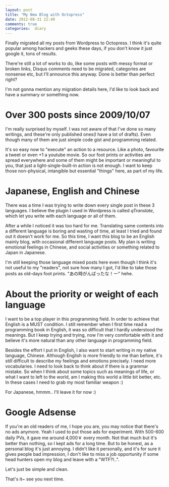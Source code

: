 ```yaml
---
layout: post
title: "My New Blog with Octopress"
date: 2012-08-31 22:49
comments: true
categories:  diary
---
```


Finally migrated all my posts from Wordpress to Octopress. I think it's quite popular among hackers and geeks these days, if you don't know it just google it, tons of results. 

There're still a lot of works to do, like some posts with messy format or broken links, Disqus comments need to be migrated, categories are nonsense etc, but I'll announce this anyway. Done is better than perfect right?

I'm not gonna mention any migration details here, I'd like to look back and have a summary or something now. 

# Over 300 posts since 2009/10/07

I'm really surprised by myself. I was not aware of that I've done so many writings, and these're only published ones(I have a lot of drafts). Even though many of them are just simple code gist and programming related. 

It's so easy now to "execute" an action to a resource. Like a photo, favourite a tweet or even +1 a youtube movie. So our foot prints or activities are spread everywhere and some of them might be important or meaningful to you, that just a light-single-built-in action is not enough. I want to keep those non-physical, intangible but essential "things" here, as part of my life.

# Japanese, English and Chinese

There was a time I was trying to write down every single post in these 3 languages. I believe the plugin I used in Wordpress is called *qTranslate*, which let you write with each language or all of them.

After a while I noticed it was too hard for me. Translating same contents into a different language is boring and wasting of time, at least I tried and found out it doesn't work for me. So this time, I want this blog to be an English mainly blog, with occasional different language posts. My plan is writing emotional feelings in Chinese, and social activities or something related to Japan in Japanese.

I'm still keeping those language mixed posts here even though I think it's not useful to my "readers", not sure how many I got, I'd like to take those posts as old-days foot prints. "あの時がんばったな！ー" hehe.

# About the priority or weight of each language

I want to be a top player in this programming field. In order to achieve that English is a MUST condition. I still remember when I first time read a programming book in English, it was so difficult that I hardly understood the meanings. But I keep trying and trying, now I'm very comfortable with it and believe it's more natural than any other language in programming field. 

Besides the effort I put in English, I also want to start writing in my native language, Chinese. Although English is more friendly to me than before, it's still difficult to describe my feelings and emotions precisely. I need more vocabularies. I need to look back to think about if there is a grammar mistake. So when I think about some topics such as meanings of life, or what I want to left to the world, am I making this world a little bit better, etc. In these cases I need to grab my most familiar weapon :)

For Japanese, hmmm.. I'll leave it for now :)

# Google Adsense

If you're an old readers of me, I hope you are, you may notice that there's no ads anymore. Yeah I used to put those ads for experiment. With 500-600 daily PVs, it gave me around 4,000￥ every month. Not that much but it's better than nothing, so I kept ads for a long time. But to be honest, as a personal blog it's just annoying. I didn't like it personally, and it's for sure it gives people bad impression, I don't like to miss a job opportunity if some head hunters open my blog and leave with a "WTF?!..".

Let's just be simple and clean.


That's it~ see you next time.
